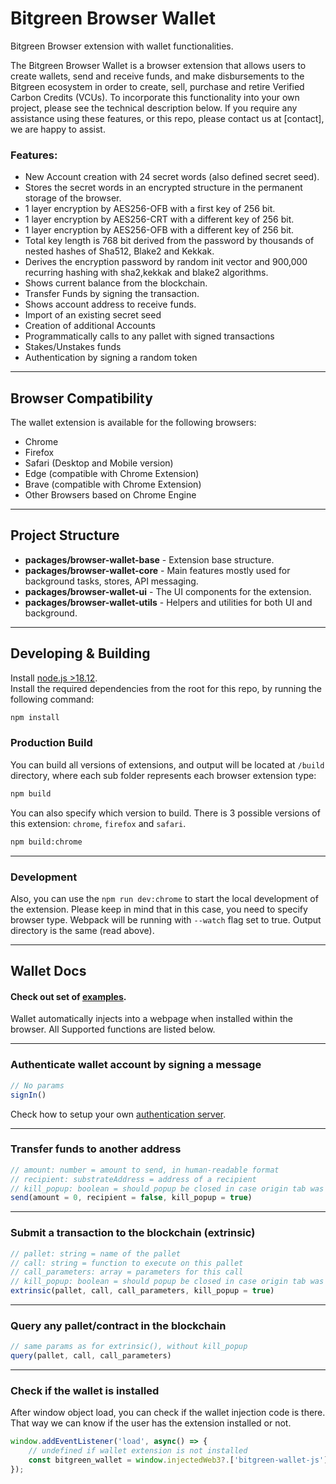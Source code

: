 # Bitgreen Browser Wallet
Bitgreen Browser extension with wallet functionalities.

The Bitgreen Browser Wallet is a browser extension that allows users to create wallets, send and receive funds, and make disbursements to the Bitgreen ecosystem in order to create, sell, purchase and retire Verified Carbon Credits (VCUs). To incorporate this functionality into your own project, please see the technical description below. If you require any assistance using these features, or this repo, please contact us at [contact], we are happy to assist.

### Features:
- New Account creation with 24 secret words (also defined secret seed).  
- Stores the secret words in an encrypted structure in the permanent storage of the browser.  
- 1 layer encryption by AES256-OFB with a first key of 256 bit.
- 1 layer encryption by AES256-CRT with a different key of 256 bit.
- 1 layer encryption by AES256-OFB with a different key of 256 bit.
- Total key length is 768 bit derived from the password by thousands of nested hashes of Sha512, Blake2  and Kekkak.  
- Derives the encryption password by random init vector and 900,000 recurring hashing with sha2,kekkak and blake2 algorithms.  
- Shows current balance from the blockchain.  
- Transfer Funds by signing the transaction.
- Shows account address to receive funds.
- Import of an existing secret seed
- Creation of additional Accounts
- Programmatically calls to any pallet with signed transactions
- Stakes/Unstakes funds
- Authentication by signing a random token
___

## Browser Compatibility
The wallet extension is available for the following browsers:  
- Chrome
- Firefox 
- Safari (Desktop and Mobile version)
- Edge (compatible with Chrome Extension)
- Brave (compatible with Chrome Extension)
- Other Browsers based on Chrome Engine
___

## Project Structure
- **packages/browser-wallet-base** - Extension base structure.
- **packages/browser-wallet-core** - Main features mostly used for background tasks, stores, API messaging.
- **packages/browser-wallet-ui** - The UI components for the extension.
- **packages/browser-wallet-utils** - Helpers and utilities for both UI and background.
___

## Developing & Building
Install [node.js >18.12](https://nodejs.org).  
Install the required dependencies from the root for this repo, by running the following command:
```bash
npm install
```
### Production Build
You can build all versions of extensions, and output will be located at `/build` directory, where each sub folder represents each browser extension type:
```bash
npm build
```
You can also specify which version to build. There is 3 possible versions of this extension: `chrome`, `firefox` and `safari`.
```bash
npm build:chrome
```
___
### Development
Also, you can use the `npm run dev:chrome` to start the local development of the extension. Please keep in mind that in this case, you need to specify browser type.
Webpack will be running with `--watch` flag set to true. Output directory is the same (read above).
___

## Wallet Docs
#### Check out set of [examples](examples.html).
Wallet automatically injects into a webpage when installed within the browser.
All Supported functions are listed below.
___
### Authenticate wallet account by signing a message
````javascript
// No params
signIn()
````
Check how to setup your own [authentication server](authentication-server/readme.md).
___
### Transfer funds to another address
````javascript
// amount: number = amount to send, in human-readable format
// recipient: substrateAddress = address of a recipient
// kill_popup: boolean = should popup be closed in case origin tab was closed 
send(amount = 0, recipient = false, kill_popup = true)
````
___
### Submit a transaction to the blockchain (extrinsic)
````javascript
// pallet: string = name of the pallet
// call: string = function to execute on this pallet
// call_parameters: array = parameters for this call
// kill_popup: boolean = should popup be closed in case origin tab was closed
extrinsic(pallet, call, call_parameters, kill_popup = true)
````
___
### Query any pallet/contract in the blockchain
````javascript
// same params as for extrinsic(), without kill_popup
query(pallet, call, call_parameters)
````
___

### Check if the wallet is installed
After window object load, you can check if the wallet injection code is there.
That way we can know if the user has the extension installed or not.
```javascript
window.addEventListener('load', async() => {
    // undefined if wallet extension is not installed
    const bitgreen_wallet = window.injectedWeb3?.['bitgreen-wallet-js']
});
```
